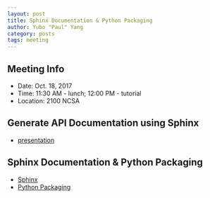 ```yaml
---
layout: post
title: Sphinx Documentation & Python Packaging
author: Yubo "Paul" Yang
category: posts
tags: meeting 
---
```


## Meeting Info

* Date: Oct. 18, 2017
* Time: 11:30 AM - lunch; 12:00 PM - tutorial
* Location: 2100 NCSA

## Generate API Documentation using Sphinx

* [presentation][sphinx_pdf]

## Sphinx Documentation & Python Packaging

* [Sphinx](http://www.sphinx-doc.org/en/stable/)
* [Python Packaging](https://packaging.python.org/)

[sphinx_pdf]:https://github.com/thehackerwithin/illinois/tree/master/sphinx/sphinx.pdf
